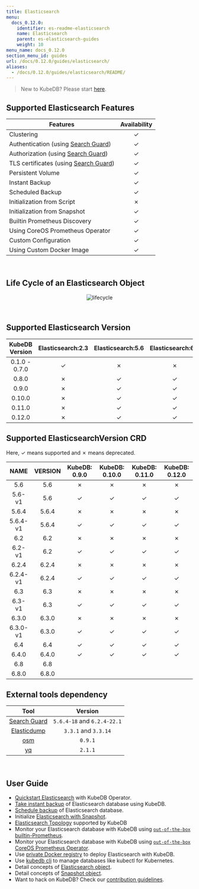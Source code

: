 ```yaml
---
title: Elasticsearch
menu:
  docs_0.12.0:
    identifier: es-readme-elasticsearch
    name: Elasticsearch
    parent: es-elasticsearch-guides
    weight: 10
menu_name: docs_0.12.0
section_menu_id: guides
url: /docs/0.12.0/guides/elasticsearch/
aliases:
  - /docs/0.12.0/guides/elasticsearch/README/
---
```


> New to KubeDB? Please start [here](/docs/concepts/README.md).

## Supported Elasticsearch Features

| Features                                                                              | Availability |
| ------------------------------------------------------------------------------------- | :----------: |
| Clustering                                                                            |   &#10003;   |
| Authentication (using [Search Guard](https://github.com/floragunncom/search-guard))   |   &#10003;   |
| Authorization (using [Search Guard](https://github.com/floragunncom/search-guard))    |   &#10003;   |
| TLS certificates (using [Search Guard](https://github.com/floragunncom/search-guard)) |   &#10003;   |
| Persistent Volume                                                                     |   &#10003;   |
| Instant Backup                                                                        |   &#10003;   |
| Scheduled Backup                                                                      |   &#10003;   |
| Initialization from Script                                                            |   &#10007;   |
| Initialization from Snapshot                                                          |   &#10003;   |
| Builtin Prometheus Discovery                                                          |   &#10003;   |
| Using CoreOS Prometheus Operator                                                      |   &#10003;   |
| Custom Configuration                                                                  |   &#10003;   |
| Using Custom Docker Image                                                             |   &#10003;   |

<br/>

## Life Cycle of an Elasticsearch Object

<p align="center">
  <img alt="lifecycle"  src="/docs/images/elasticsearch/lifecycle.png">
</p>

<br/>

## Supported Elasticsearch Version

| KubeDB Version | Elasticsearch:2.3 | Elasticsearch:5.6 | Elasticsearch:6.2 | Elasticsearch:6.3 | Elasticsearch:6.4 | Elasticsearch:6.8 |
| :------------: | :---------------: | :---------------: | :---------------: | :---------------: | :---------------: | :---------------: |
| 0.1.0 - 0.7.0  |     &#10003;      |     &#10007;      |     &#10007;      |     &#10007;      |     &#10007;      |                   |
|     0.8.0      |     &#10007;      |     &#10003;      |     &#10003;      |     &#10007;      |     &#10007;      |                   |
|     0.9.0      |     &#10007;      |     &#10003;      |     &#10003;      |     &#10003;      |     &#10003;      |                   |
|     0.10.0     |     &#10007;      |     &#10003;      |     &#10003;      |     &#10003;      |     &#10003;      |                   |
|     0.11.0     |     &#10007;      |     &#10003;      |     &#10003;      |     &#10003;      |     &#10003;      |                   |
|     0.12.0     |     &#10007;      |     &#10003;      |     &#10003;      |     &#10003;      |     &#10003;      |                   |

## Supported ElasticsearchVersion CRD

Here, &#10003; means supported and &#10007; means deprecated.

|   NAME   | VERSION | KubeDB: 0.9.0 | KubeDB: 0.10.0 | KubeDB: 0.11.0 | KubeDB: 0.12.0 |
| :------: | :-----: | :-----------: | :------------: | :------------: | :------------: |
|   5.6    |   5.6   |   &#10007;    |    &#10007;    |    &#10007;    |    &#10007;    |
|  5.6-v1  |   5.6   |   &#10003;    |    &#10003;    |    &#10003;    |    &#10003;    |
|  5.6.4   |  5.6.4  |   &#10007;    |    &#10007;    |    &#10007;    |    &#10007;    |
| 5.6.4-v1 |  5.6.4  |   &#10003;    |    &#10003;    |    &#10003;    |    &#10003;    |
|   6.2    |   6.2   |   &#10007;    |    &#10007;    |    &#10007;    |    &#10007;    |
|  6.2-v1  |   6.2   |   &#10003;    |    &#10003;    |    &#10003;    |    &#10003;    |
|  6.2.4   |  6.2.4  |   &#10007;    |    &#10007;    |    &#10007;    |    &#10007;    |
| 6.2.4-v1 |  6.2.4  |   &#10003;    |    &#10003;    |    &#10003;    |    &#10003;    |
|   6.3    |   6.3   |   &#10007;    |    &#10007;    |    &#10007;    |    &#10007;    |
|  6.3-v1  |   6.3   |   &#10003;    |    &#10003;    |    &#10003;    |    &#10003;    |
|  6.3.0   |  6.3.0  |   &#10007;    |    &#10007;    |    &#10007;    |    &#10007;    |
| 6.3.0-v1 |  6.3.0  |   &#10003;    |    &#10003;    |    &#10003;    |    &#10003;    |
|   6.4    |   6.4   |   &#10003;    |    &#10003;    |    &#10003;    |    &#10003;    |
|  6.4.0   |  6.4.0  |   &#10003;    |    &#10003;    |    &#10003;    |    &#10003;    |
|   6.8    |   6.8   |               |                |                |                |
|  6.8.0   |  6.8.0  |               |                |                |                |

## External tools dependency

|                               Tool                               |           Version           |
| :--------------------------------------------------------------: | :-------------------------: |
|   [Search Guard](https://github.com/floragunncom/search-guard)   | `5.6.4-18` and `6.2.4-22.1` |
| [Elasticdump](https://github.com/taskrabbit/elasticsearch-dump/) |    `3.3.1` and `3.3.14`     |
|              [osm](https://github.com/appscode/osm)              |           `0.9.1`           |
|              [yq](https://github.com/mikefarah/yq)               |           `2.1.1`           |

<br/>

## User Guide

- [Quickstart Elasticsearch](/docs/guides/elasticsearch/quickstart/quickstart.md) with KubeDB Operator.
- [Take instant backup](/docs/guides/elasticsearch/snapshot/instant_backup.md) of Elasticsearch database using KubeDB.
- [Schedule backup](/docs/guides/elasticsearch/snapshot/scheduled_backup.md) of Elasticsearch database.
- Initialize [Elasticsearch with Snapshot](/docs/guides/elasticsearch/initialization/snapshot_source.md).
- [Elasticsearch Topology](/docs/guides/elasticsearch/clustering/topology.md) supported by KubeDB
- Monitor your Elasticsearch database with KubeDB using [`out-of-the-box` builtin-Prometheus](/docs/guides/elasticsearch/monitoring/using-builtin-prometheus.md).
- Monitor your Elasticsearch database with KubeDB using [`out-of-the-box` CoreOS Prometheus Operator](/docs/guides/elasticsearch/monitoring/using-coreos-prometheus-operator.md).
- Use [private Docker registry](/docs/guides/elasticsearch/private-registry/using-private-registry.md) to deploy Elasticsearch with KubeDB.
- Use [kubedb cli](/docs/guides/elasticsearch/cli/cli.md) to manage databases like kubectl for Kubernetes.
- Detail concepts of [Elasticsearch object](/docs/concepts/databases/elasticsearch.md).
- Detail concepts of [Snapshot object](/docs/concepts/snapshot.md).
- Want to hack on KubeDB? Check our [contribution guidelines](/docs/CONTRIBUTING.md).
